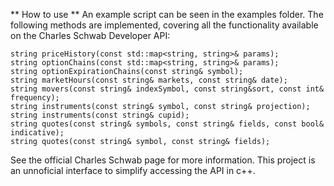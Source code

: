** How to use **
An example script can be seen in the examples folder. The following methods are implemented, covering all the functionality available on the Charles Schwab Developer API:

    string priceHistory(const std::map<string, string>& params);
    string optionChains(const std::map<string, string>& params);
    string optionExpirationChains(const string& symbol);
    string marketHours(const string& markets, const string& date);
    string movers(const string& indexSymbol, const string&sort, const int& frequency);
    string instruments(const string& symbol, const string& projection);
    string instruments(const string& cupid);
    string quotes(const string& symbols, const string& fields, const bool& indicative);
    string quotes(const string& symbol, const string& fields);

See the official Charles Schwab page for more information. This project is an unnoficial interface to simplify accessing the API in c++.